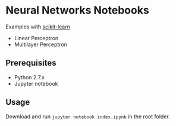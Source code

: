 # Neural Networks Notebooks

Examples with [scikit-learn](http://scikit-learn.org/stable/)

* Linear Perceptron
* Multilayer Perceptron

## Prerequisites

* Python 2.7.x
* Jupyter notebook

## Usage

Download and run `jupyter notebook index.ipynb` in the root folder.
